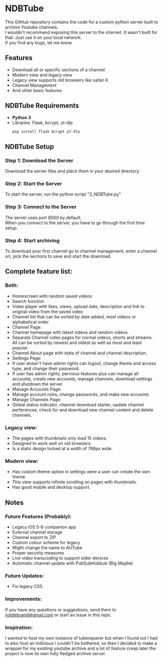 # NDBTube
This GitHub repository contains the code for a custom python server built to archive Youtube channels.  
I wouldn't recommend exposing this server to the internet. It wasn't built for that. Just use it on your local network.  
If you find any bugs, let me know.

## Features
- Download all or specific sections of a channel
- Modern view and legacy view
- Legacy view supports old browsers like safari 6
- Channel Management
- And other basic features 

## NDBTube Requirements
- **Python 3**
- Libraries: Flask, bcrypt, yt-dlp
  ```bash
  pip install flask bcrypt yt-dlp
  ```

## NDBTube Setup
### Step 1: Download the Server
Download the server files and place them in your desired directory.

### Step 2: Start the Server
To start the server, run the python script "2_NDBTube.py"

### Step 3: Connect to the Server
The server uses port 8000 by default.  
When you connect to the server, you have to go through the first time setup.

### Step 4: Start archiving
To download your first channel go to channel management, enter a channel url, pick the sections to save and start the download.

## Complete feature list:
### Both:
- Homescreen with random saved videos
- Search function
- Video player with likes, views, upload date, description and link to original video from the saved video
- Channel list that can be sorted by date added, most videos or alphabetical order
- Channel Page:
- Channel homepage with latest videos and random videos.
- Separate Channel video pages for normal videos, shorts and streams. All can be sorted by newest and oldest as well as most and least popular.
- Channel About page with stats of channel and channel description.
- Settings Page:
- If user doesn't have admin rights can logout, change theme and access type, and change their password.
- If user has admin rights; pervious features plus can manage all accounts, create new accounts, manage channels, download settings and shutdown the server.
- Manage Accounts Page:
- Manage account roles, change passwords, and make new accounts
- Manage Channels Page:
- Global status indicator, channel download starter, update channel perferences, check for and download new channel content and delete channels.

### Legacy view:
- The pages with thumbnails only load 15 videos.
- Designed to work well on old browsers.
- Is a static design locked at a width of 768px wide.

### Modern view:
- Has custom theme option in settings were a user can create the own theme.
- This view supports infinite scrolling on pages with thumbnails.
- Has good mobile and desktop support.

## Notes  
### Future Features (Probably):  
- Legacy iOS 5-6 companion app
- External channel storage
- Channel export to ZIP
- Custom colour scheme for legacy
- Might change the name to AUTube
- Proper security measures
- Live video transcoding to support older devices  
- Automatic channel update with PubSubHubbub (Big Maybe)

### Future Updates:
- Fix legacy CSS

### Improvements:
If you have any questions or suggestions, send them to notdebrand@gmail.com or start an issue in this repo.

### Inspiration:
I wanted to host my own instance of tuberepairer but when I found out I had to also host an indivious I couldn't be bothered, so then I decided to make a wrapper for my existing youtube archive and a lot of feature creap later the project is now its own fully fledged archive server.
